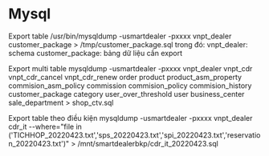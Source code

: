 # Mysql

Export table
/usr/bin/mysqldump -usmartdealer -pxxxx vnpt_dealer customer_package > /tmp/customer_package.sql
trong đó:
vnpt_dealer: schema
customer_package: bảng dữ liệu cần export

Export multi table
mysqldump -usmartdealer -pxxxx vnpt_dealer vnpt_cdr vnpt_cdr_cancel vnpt_cdr_renew order product product_asm_property commision_asm_policy commission commision_policy commision_history customer_package category user_over_threshold user business_center sale_department > shop_ctv.sql

Export table theo điều kiện
mysqldump -usmartdealer -pxxxx vnpt_dealer cdr_it --where="file in ('TICHHOP_20220423.txt','sps_20220423.txt','spi_20220423.txt','reservation_20220423.txt')" > /mnt/smartdealerbkp/cdr_it_20220423.sql
